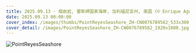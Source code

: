 ```yaml
---
title: 2025.09.13 - 烟囱岩, 雷斯岬国家海岸, 加利福尼亚州, 美国 (© Enrique Aguirre Aves/Getty Images)
date: 2025.09.13 00:00:00
cover_index: /images/thumbs/PointReyesSeashore_ZH-CN0076789582_533x300.jpg
cover_detail: /images/PointReyesSeashore_ZH-CN0076789582_1920x1080.jpg
---
```


![PointReyesSeashore](/images/PointReyesSeashore_ZH-CN0076789582_1920x1080.jpg)
